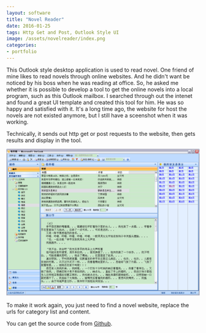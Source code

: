 ```yaml
---
layout: software
title: "Novel Reader"
date: 2016-01-25
tags: Http Get and Post, Outlook Style UI
image: /assets/novelreader/index.png
categories:
- portfolio
---
```


This Outlook style desktop application is used to read novel. One friend of mine likes to read novels through online websites. And he didn't want be noticed by his boss when he was reading at office. So, he asked me whether it is possible to develop a tool to get the online novels into a local program, such as this Outlook mailbox. I searched through out the intenet and found a great UI template and created this tool for him. He was so happy and satisfied with it. It's a long time ago, the website for host the novels are not existed anymore, but I still have a sceenshot when it was working.  

Technically, it sends out http get or post requests to the website, then gets results and display in the tool.  

![Novel Reader](/assets/novelreader/index.png "Novel Reader")  

To make it work again, you just need to find a novel website, replace the urls for category list and content.  

You can get the source code from [Github](https://github.com/jojozhuang/Projects/tree/master/NovelReader/Src "Source Code").
